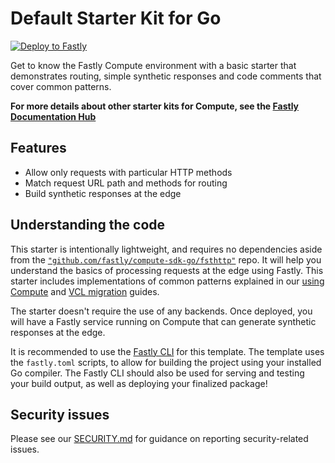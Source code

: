 # Default Starter Kit for Go

[![Deploy to Fastly](https://deploy.edgecompute.app/button)](https://deploy.edgecompute.app/deploy)

Get to know the Fastly Compute environment with a basic starter that demonstrates routing, simple synthetic responses and code comments that cover common patterns.

**For more details about other starter kits for Compute, see the [Fastly Documentation Hub](https://www.fastly.com/documentation/solutions/starters)**

## Features

* Allow only requests with particular HTTP methods
* Match request URL path and methods for routing
* Build synthetic responses at the edge

## Understanding the code

This starter is intentionally lightweight, and requires no dependencies aside from the [`"github.com/fastly/compute-sdk-go/fsthttp"`](https://github.com/fastly/compute-sdk-go) repo. It will help you understand the basics of processing requests at the edge using Fastly. This starter includes implementations of common patterns explained in our [using Compute](https://www.fastly.com/documentation/guides/compute/go/) and [VCL migration](https://www.fastly.com/documentation/guides/compute/migrate/) guides.

The starter doesn't require the use of any backends. Once deployed, you will have a Fastly service running on Compute that can generate synthetic responses at the edge.

It is recommended to use the [Fastly CLI](https://github.com/fastly/cli) for this template. The template uses the `fastly.toml` scripts, to allow for building the project using your installed Go compiler. The Fastly CLI should also be used for serving and testing your build output, as well as deploying your finalized package!

## Security issues

Please see our [SECURITY.md](SECURITY.md) for guidance on reporting security-related issues.
